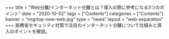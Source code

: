 +++
title = "Web分離/インターネット分離とは？導入の際に参考になる3つのポイント"
date = "2020-10-02"
tags = ["Contents"]
categories = ["Contents"]
banner = "img/top-new-web.jpg"
type = "news"
layout = "web-separation"
+++
総務省セキュリティ対策で注目のインターネット分離について仕組みと導入のポイントを解説。